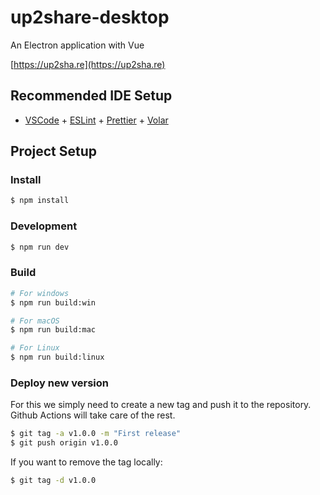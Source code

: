 # up2share-desktop

An Electron application with Vue

[https://up2sha.re](https://up2sha.re)

## Recommended IDE Setup

- [VSCode](https://code.visualstudio.com/) + [ESLint](https://marketplace.visualstudio.com/items?itemName=dbaeumer.vscode-eslint) + [Prettier](https://marketplace.visualstudio.com/items?itemName=esbenp.prettier-vscode) + [Volar](https://marketplace.visualstudio.com/items?itemName=Vue.volar)

## Project Setup

### Install

```bash
$ npm install
```

### Development

```bash
$ npm run dev
```

### Build

```bash
# For windows
$ npm run build:win

# For macOS
$ npm run build:mac

# For Linux
$ npm run build:linux
```

### Deploy new version

For this we simply need to create a new tag and push it to the repository. Github Actions will take care of the rest.

```bash
$ git tag -a v1.0.0 -m "First release"
$ git push origin v1.0.0
```

If you want to remove the tag locally:

```bash
$ git tag -d v1.0.0
```

